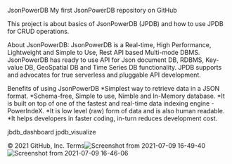 
JsonPowerDB
My first JsonPowerDB repository on GitHub

This project is about basics of JsonPowerDB (JPDB) and how to use JPDB for CRUD operations.

About JsonPowerDB: JsonPowerDB is a Real-time, High Performance, Lightweight and Simple to Use, Rest API based Multi-mode DBMS. JsonPowerDB has ready to use API for Json document DB, RDBMS, Key-value DB, GeoSpatial DB and Time Series DB functionality. JPDB supports and advocates for true serverless and pluggable API development.

Benefits of using JsonPowerDB *Simplest way to retrieve data in a JSON format. *Schema-free, Simple to use, Nimble and In-Memory database. *It is built on top of one of the fastest and real-time data indexing engine - PowerIndeX. *It is low level (raw) form of data and is also human readable. *It helps developers in faster coding, in-turn reduces development cost.

jbdb_dashboard jpdb_visualize

© 2021 GitHub, Inc.
Terms![Screenshot from 2021-07-09 16-49-40](https://user-images.githubusercontent.com/49112068/125070537-b5f01c80-e0d5-11eb-871e-55a35ce23e74.png)
![Screenshot from 2021-07-09 16-46-06](https://user-images.githubusercontent.com/49112068/125070545-bab4d080-e0d5-11eb-840f-03321d0541ea.png)
